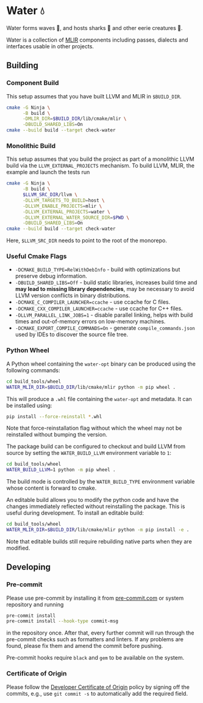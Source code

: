 # Water 💧

Water forms waves 🌊, and hosts sharks 🦈 and other eerie creatures 👻.

Water is a collection of [MLIR](https://mlir.llvm.org) components including
passes, dialects and interfaces usable in other projects.

## Building

### Component Build

This setup assumes that you have built LLVM and MLIR in `$BUILD_DIR`.

```sh
cmake -G Ninja \
      -B build \
      -DMLIR_DIR=$BUILD_DIR/lib/cmake/mlir \
      -DBUILD_SHARED_LIBS=On
cmake --build build --target check-water
```

### Monolithic Build

This setup assumes that you build the project as part of a monolithic LLVM
build via the `LLVM_EXTERNAL_PROJECTS` mechanism.  To build LLVM, MLIR, the
example and launch the tests run

```sh
cmake -G Ninja \
      -B build \
      $LLVM_SRC_DIR/llvm \
      -DLLVM_TARGETS_TO_BUILD=host \
      -DLLVM_ENABLE_PROJECTS=mlir \
      -DLLVM_EXTERNAL_PROJECTS=water \
      -DLLVM_EXTERNAL_WATER_SOURCE_DIR=$PWD \
      -DBUILD_SHARED_LIBS=On
cmake --build build --target check-water
```

Here, `$LLVM_SRC_DIR` needs to point to the root of the monorepo.

### Useful Cmake Flags

* `-DCMAKE_BUILD_TYPE=RelWithDebInfo` - build with optimizations but preserve
  debug information.
* `-DBUILD_SHARED_LIBS=Off` - build static libraries, increases build time and
  **may lead to missing library dependencies**, may be necessary to avoid LLVM
  version conflicts in binary distributions.
* `-DCMAKE_C_COMPILER_LAUNCHER=ccache` - use ccache for C files.
* `-DCMAKE_CXX_COMPILER_LAUNCHER=ccache` - use ccache for C++ files.
* `-DLLVM_PARALLEL_LINK_JOBS=1` - disable parallel linking, helps with build
  times and out-of-memory errors on low-memory machines.
* `-DCMAKE_EXPORT_COMPILE_COMMANDS=On` - generate `compile_commands.json` used
  by IDEs to discover the source file tree.

### Python Wheel

A Python wheel containing the `water-opt` binary can be produced using the
following commands:

```sh
cd build_tools/wheel
WATER_MLIR_DIR=$BUILD_DIR/lib/cmake/mlir python -m pip wheel .
```

This will produce a `.whl` file containing the `water-opt` and metadata. It can
be installed using:

```sh
pip install --force-reinstall *.whl
```

Note that force-reinstallation flag without which the wheel may not be
reinstalled without bumping the version.

The package build can be configured to checkout and build LLVM from source by
setting the `WATER_BUILD_LLVM` environment variable to `1`:

```sh
cd build_tools/wheel
WATER_BUILD_LLVM=1 python -m pip wheel .
```

The build mode is controlled by the `WATER_BUILD_TYPE` environment variable
whose content is forward to cmake.

An editable build allows you to modify the python code and have the changes
immediately reflected without reinstalling the package. This is useful during
development. To install an editable build:

```sh
cd build_tools/wheel
WATER_MLIR_DIR=$BUILD_DIR/lib/cmake/mlir python -m pip install -e .
```

Note that editable builds still require rebuilding native parts when they are
modified.

## Developing

### Pre-commit

Please use pre-commit by installing it from
[pre-commit.com](https://pre-commit.com) or system repository and running

```sh
pre-commit install
pre-commit install --hook-type commit-msg
```

in the repository once. After that, every further commit will run through the
pre-commit checks such as formatters and linters. If any problems are found,
please fix them and amend the commit before pushing.

Pre-commit hooks require `black` and `gem` to be available on the system.

### Certificate of Origin

Please follow the [Developer Certificate of
Origin](https://wiki.linuxfoundation.org/dco) policy by signing off the
commits, e.g., use `git commit -s` to automatically add the required field.
